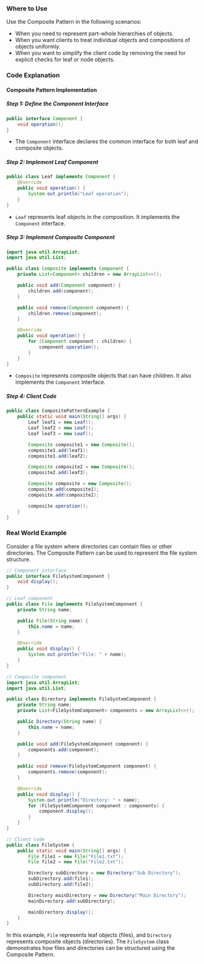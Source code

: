### Where to Use

Use the Composite Pattern in the following scenarios:

- When you need to represent part-whole hierarchies of objects.
- When you want clients to treat individual objects and compositions of objects uniformly.
- When you want to simplify the client code by removing the need for explicit checks for leaf or node objects.

### Code Explanation

#### Composite Pattern Implementation

##### Step 1: Define the Component Interface

```java
public interface Component {
    void operation();
}

```

- The `Component` interface declares the common interface for both leaf and composite objects.

##### Step 2: Implement Leaf Component

```java
public class Leaf implements Component {
    @Override
    public void operation() {
        System.out.println("Leaf operation");
    }
}

```

- `Leaf` represents leaf objects in the composition. It implements the `Component` interface.

##### Step 3: Implement Composite Component

```java
import java.util.ArrayList;
import java.util.List;

public class Composite implements Component {
    private List<Component> children = new ArrayList<>();

    public void add(Component component) {
        children.add(component);
    }

    public void remove(Component component) {
        children.remove(component);
    }

    @Override
    public void operation() {
        for (Component component : children) {
            component.operation();
        }
    }
}

```

- `Composite` represents composite objects that can have children. It also implements the `Component` interface.

##### Step 4: Client Code


```java
public class CompositePatternExample {
    public static void main(String[] args) {
        Leaf leaf1 = new Leaf();
        Leaf leaf2 = new Leaf();
        Leaf leaf3 = new Leaf();

        Composite composite1 = new Composite();
        composite1.add(leaf1);
        composite1.add(leaf2);

        Composite composite2 = new Composite();
        composite2.add(leaf3);

        Composite composite = new Composite();
        composite.add(composite1);
        composite.add(composite2);

        composite.operation();
    }
}

```

### Real World Example

Consider a file system where directories can contain files or other directories. The Composite Pattern can be used to represent the file system structure.

```java
// Component interface
public interface FileSystemComponent {
    void display();
}

// Leaf component
public class File implements FileSystemComponent {
    private String name;

    public File(String name) {
        this.name = name;
    }

    @Override
    public void display() {
        System.out.println("File: " + name);
    }
}

// Composite component
import java.util.ArrayList;
import java.util.List;

public class Directory implements FileSystemComponent {
    private String name;
    private List<FileSystemComponent> components = new ArrayList<>();

    public Directory(String name) {
        this.name = name;
    }

    public void add(FileSystemComponent component) {
        components.add(component);
    }

    public void remove(FileSystemComponent component) {
        components.remove(component);
    }

    @Override
    public void display() {
        System.out.println("Directory: " + name);
        for (FileSystemComponent component : components) {
            component.display();
        }
    }
}

// Client code
public class FileSystem {
    public static void main(String[] args) {
        File file1 = new File("File1.txt");
        File file2 = new File("File2.txt");

        Directory subDirectory = new Directory("Sub Directory");
        subDirectory.add(file1);
        subDirectory.add(file2);

        Directory mainDirectory = new Directory("Main Directory");
        mainDirectory.add(subDirectory);

        mainDirectory.display();
    }
}

```

In this example, `File` represents leaf objects (files), and `Directory` represents composite objects (directories). The `FileSystem` class demonstrates how files and directories can be structured using the Composite Pattern.
